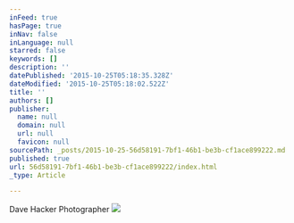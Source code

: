 ```yaml
---
inFeed: true
hasPage: true
inNav: false
inLanguage: null
starred: false
keywords: []
description: ''
datePublished: '2015-10-25T05:18:35.328Z'
dateModified: '2015-10-25T05:18:02.522Z'
title: ''
authors: []
publisher:
  name: null
  domain: null
  url: null
  favicon: null
sourcePath: _posts/2015-10-25-56d58191-7bf1-46b1-be3b-cf1ace899222.md
published: true
url: 56d58191-7bf1-46b1-be3b-cf1ace899222/index.html
_type: Article

---
```

Dave Hacker Photographer
![](https://the-grid-user-content.s3-us-west-2.amazonaws.com/05dfc150-4120-4040-9e1e-8a12ee5ac02d.jpg)